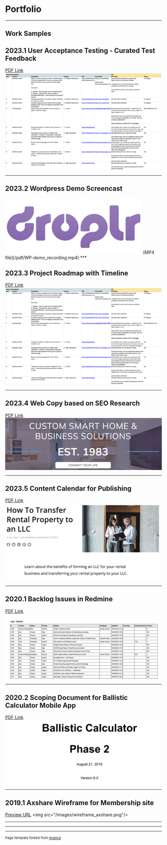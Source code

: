 # Portfolio

---

## Work Samples

## 2023.1 User Acceptance Testing - Curated Test Feedback
[PDF Link](/images/Help!%20UAT.xlsx%20-%20Google%20Sheets.pdf)
<img src="/images/UAT-feedback.png"/>
***


## 2023.2 Wordpress Demo Screencast 
<img src="/images/Droplr-logo1.png"/>
[MP4 file](/pdf/WP-demo_recording.mp4)
***


## 2023.3 Project Roadmap with Timeline 
[PDF Link](/images/Help!%20UAT.xlsx%20-%20Google%20Sheets.pdf)
<img src="/images/UAT-feedback.png"/>
***


## 2023.4 Web Copy based on SEO Research 
[PDF Link](/pdf/Sample%20writing_Content_%20TVmount__R1-Final.docx.pdf)
<img src="/images/pose-audio-solutions.png"/>
***

## 2023.5 Content Calendar for Publishing
[PDF Link](/images/2023%20Content%20Dev%20Tracking_calendar%5Bsample%5D.xlsx%20-%20Google%20Sheets.pdf
)
<img src="/images/RL-copy.png"/>
***

## 2020.1 Backlog Issues in Redmine
[PDF Link](/pdf/Redmine_Issues.pdf)
<img src="/images/redmine-issues.png"/>
***

## 2020.2 Scoping Document for Ballistic Calculator Mobile App
[PDF Link](/pdf/Phase2_Reqs_BallisticCalculator_WebApp_FinalReview8.pdf)
<img src="/images/z-calc.png"/>
***

## 2019.1 Axshare Wireframe for Membership site
[Preview URL]([http://example.com/](https://i9a8ec.axshare.com/#p=home))
<img src="/images/wireframe_axshare.png"/>
***

<!--

### Archive

- [Project 2014 Axshare Wireframe](/images/wireframe_axshare.png
)
- [Project 2 Title](http://example.com/)
- [Project 3 Title](http://example.com/)
- [Project 4 Title](http://example.com/)
- [Project 5 Title](http://example.com/)
-->
---




---
<p style="font-size:11px">Page template forked from <a href="https://github.com/evanca/quick-portfolio">evanca</a></p>
<!-- Remove above link if you don't want to attibute -->

